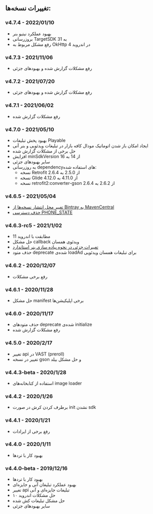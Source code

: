 ## تغییرات نسخه‌ها:

### v4.7.4 - 2022/01/10
* بهبود عملکرد نیتیو بنر
* بروزرسانی TargetSDK به 31
* رفع مشکل مربوط به OkHttp در اندروید 4

### v4.7.3 - 2021/11/06
* رفع مشکلات گزارش شده و بهبود‌های جزئی 

### v4.7.2 - 2021/07/20
* رفع مشکلات گزارش شده و بهبود‌های جزئی

### v4.7.1 - 2021/06/02
* رفع مشکلات گزارش شده

### v4.7.0 - 2021/05/10
* بهبود پخش تبلیغات Playable
* ایجاد امکان باز شدن اتوماتیک مودال کافه بازار در تبلیغات ویدئویی و بنر آنی
* حل برخی از مشکلات گزارش شده
* افزایش minSdkVersion از 14 به 16
* سایر بهبودهای جزئی
* به روزرسانی dependencyهای استفاده شده:
    * نسخه Retrofit از 2.5.0 به 2.6.4
    * نسخه Glide از 4.11.0 به 4.12.0
    * نسخه retrofit2:converter-gson از 2.6.2 به 2.6.4

### v4.6.5 - 2021/05/04
* [تغییر محل انتشار نسخه‌ها از Bintray به MavenCentral](https://docs.irancell.ir/yelloadwise-core/android/initialize/#%D8%AA%D9%86%D8%B8%DB%8C%D9%85%D8%A7%D8%AA-gradle)
* [حذف دسترسی PHONE_STATE](https://docs.irancell.ir/yelloadwise-core/android/initialize/#%D8%AF%D8%B3%D8%AA%D8%B1%D8%B3%DB%8C%D9%87%D8%A7)

### v4.6.3-rc5 - 2021/1/02
* مطابقت با اندروید 11
* حل مشکل callback ویدئوی همسان
* [تغییرات جزئی در نحوه پیاده سازی بنر استاندارد](https://docs.irancell.ir/yelloadwise-core/android/standard/)
* حذف متود deprecate شده‌ی loadAd برای تبلیغات همسان ویدئویی

### v4.6.2 - 2020/12/07
* رفع برخی مشکلات

### v4.6.1 - 2020/11/28
* حل مشکل manifest برخی اپلیکیشن‌ها

### v4.6.0 - 2020/11/17
* حذف متودهای deprecate شده‌ی initialize
* رفع مشکلات گزارش شده

### v4.5.0 - 2020/2/17
* تغییر api در VAST (preroll)
* تغییر در نسخه gson و حل مشکل بیلد

### v4.4.3-beta - 2020/1/28
* استفاده از کتابخانه‌های image loader

### v4.4.2 - 2020/1/26
* برطرف کردن کرش در صورت init نشدن sdk

### v4.4.1 - 2020/1/21
* رفغ برخی از ایرادات

### v4.4.0 - 2020/1/11
* بهبود کار با تردها

### v4.4.0-beta - 2019/12/16
* بهبود کار با تردها
* بهبود عملکرد تبلیغان آنی و جایزه‌ای
* تغییر api تبلیغات جایزه‌ای و آنی
* حل مشکلات اندروید ۱۰
* حل مشکل تبلیغات کش شده
* سایر بهبودهای جزئی
